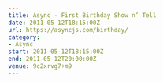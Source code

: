 ```yaml
---
title: Async - First Birthday Show n’ Tell
date: 2011-05-12T18:15:00Z
url: https://asyncjs.com/birthday/
category:
- Async
start: 2011-05-12T18:15:00Z
end: 2011-05-12T20:00:00Z
venue: 9c2xrvg7+m9
---
```

